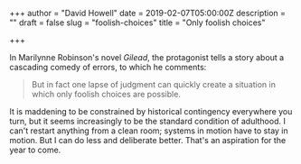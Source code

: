 +++
author = "David Howell"
date = 2019-02-07T05:00:00Z
description = ""
draft = false
slug = "foolish-choices"
title = "Only foolish choices"

+++


In Marilynne Robinson's novel _Gilead_, the protagonist tells a story about a cascading comedy of errors, to which he comments:

> But in fact one lapse of judgment can quickly create a situation in which only foolish choices are possible.

It is maddening to be constrained by historical contingency everywhere you turn, but it seems increasingly to be the standard condition of adulthood. I can't restart anything from a clean room; systems in motion have to stay in motion. But I can do less and deliberate better. That's an aspiration for the year to come.

